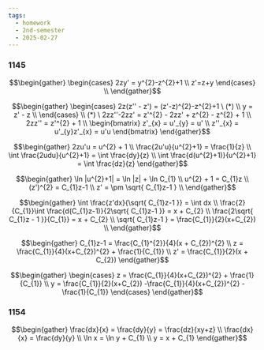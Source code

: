 ```yaml
---
tags:
  - homework
  - 2nd-semester
  - 2025-02-27
---
```


### 1145

$$\begin{gather}
\begin{cases}
2zy' = y^{2}-z^{2}+1 \\
z'=z+y
\end{cases} \\
\end{gather}$$

$$\begin{gather}
\begin{cases}
2z(z'' - z') = (z'-z)^{2}-z^{2}+1 \ (*) \\
y = z' - z \\
\end{cases} \\
(*) \ 2zz''-2zz' = z'^{2} - 2zz' + z^{2} - z^{2} + 1 \\
2zz'' = z'^{2} + 1 \\
\begin{bmatrix}
z'_{x} = u'_{y} = u' \\
z''_{x} = u'_{y}z'_{x} = u'u
\end{bmatrix}
\end{gather}$$

$$\begin{gather}
2zu'u = u^{2} + 1 \\
\frac{2u'u}{u^{2}+1} = \frac{1}{z} \\
\int \frac{2udu}{u^{2}+1} = \int \frac{dy}{z} \\
\int \frac{d(u^{2}+1)}{u^{2}+1}  = \int \frac{dz}{z}
\end{gather}$$

$$\begin{gather}
\ln |u^{2}+1| = \ln |z| + \ln C_{1} \\
u^{2} + 1 = C_{1}z \\
(z')^{2} = C_{1}z-1 \\
z' = \pm \sqrt{ C_{1}z-1 } \\
\end{gather}$$

$$\begin{gather}
\int \frac{z'dx}{\sqrt{ C_{1}z-1 }} = \int dx \\
\frac{2}{C_{1}}\int \frac{d(C_{1}z-1)}{2\sqrt{ C_{1}z-1 }} = x + C_{2} \\
\frac{2\sqrt{ C_{1}z - 1 }}{C_{1}} = x + C_{2} \\
\sqrt{ C_{1}z-1 } = \frac{C_{1}}{2}(x+C_{2}) \\
\end{gather}$$

$$\begin{gather}
C_{1}z-1 = \frac{C_{1}^{2}}{4}(x + C_{2})^{2} \\
z = \frac{C_{1}}{4}(x+C_{2})^{2} + \frac{1}{C_{1}} \\
z' = \frac{C_{1}}{2}(x + C_{2})
\end{gather}$$

$$\begin{gather}
\begin{cases}
z = \frac{C_{1}}{4}(x+C_{2})^{2} + \frac{1}{C_{1}} \\
y = \frac{C_{1}}{2}(x+C_{2}) -\frac{C_{1}}{4}(x+C_{2})^{2} - \frac{1}{C_{1}}
\end{cases}
\end{gather}$$

### 1154

$$\begin{gather}
\frac{dx}{x} = \frac{dy}{y} = \frac{dz}{xy+z} \\
\frac{dx}{x} = \frac{dy}{y} \\
\ln x = \ln y + C_{1} \\
y = x + C_{1}
\end{gather}$$